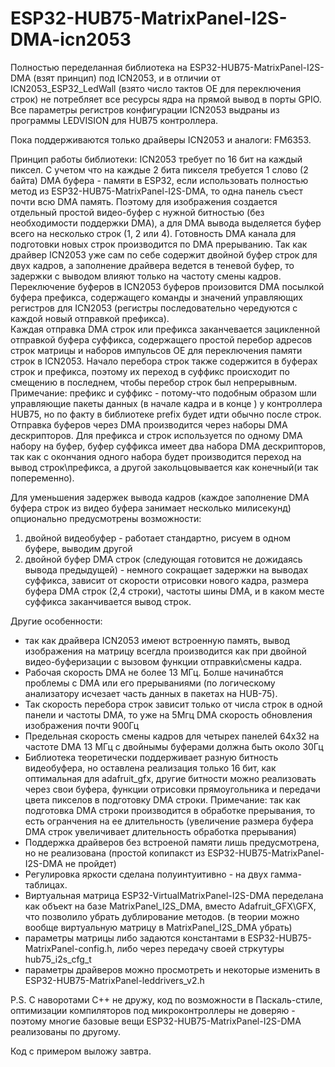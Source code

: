 # ESP32-HUB75-MatrixPanel-I2S-DMA-icn2053
Полностью переделанная библиотека на ESP32-HUB75-MatrixPanel-I2S-DMA (взят принцип) под ICN2053, и в отличии от ICN2053_ESP32_LedWall (взято число тактов OE для переключения строк) не потребляет все ресурсы ядра на прямой вывод в порты GPIO. Все параметры регистров конфигурации ICN2053 выдраны из программы LEDVISION для HUB75 контроллера.

Пока поддерживаются только драйверы ICN2053 и аналоги: FM6353.  

Принцип работы библиотеки:
  ICN2053 требует по 16 бит на каждый пиксел. С учетом что на каждые 2 бита пикселя требуется 1 слово (2 байта) DMA буфера - памяти в ESP32, если использовать полностью метод из ESP32-HUB75-MatrixPanel-I2S-DMA, то одна панель съест почти всю DMA память. Поэтому для изображения создается отдельный простой видео-буфер с нужной битностью (без необходимости поддержки DMA), а для DMA вывода выделяется буфер всего на несколько строк (1, 2 или 4). Готовность DMA канала для подготовки новых строк производится по DMA прерыванию.
Так как драйвер ICN2053 уже сам по себе содержит двойной буфер строк для двух кадров, а заполнение драйвера ведется в теневой буфер, то задержки с выводом влияют только на частоту смены кадров.
  Переключение буферов в ICN2053 буферов произовится DMA посылкой буфера префикса, содержащего команды и значений управляющих регистров для ICN2053 (регистры последовательно чередуются с каждой новый отправкой префикса).  
Каждая отправка DMA строк или префикса заканчевается зацикленной отправкой буфера суффикса, содержащего простой перебор адресов строк матрицы и наборов импульсов OE для переключения памяти строк в ICN2053. Начало перебора строк также содержится в буферах строк и префикса, поэтому их переход в суффикс происходит по смещению в последнем, чтобы перебор строк был непрерывным.
  Примечание: префикс и суффикс - потому-что подобным образом шли управляющие пакеты данных (в начале кадра и в конце ) у контроллера HUB75, но по факту в библиотеке prefix будет идти обычно после строк.
  Отправка буферов через DMA производится через наборы DMA дескрипторов. Для префикса и строк используется по одному DMA набору на буфер, буфер суффикса имеет два набора DMA дескрипторов, так как с окончания одного набора будет производится переход на вывод строк\префикса, а другой закольцовывается как конечный(и так попеременно). 
  
  Для уменьшения задержек вывода кадров (каждое заполнение DMA буфера строк из видео буфера занимает несколько милисекунд) опционально предусмотрены возможности: 
  1. двойной видеобуфер - работает стандартно, рисуем в одном буфере, выводим другой
  2. двойной буфер DMA строк (следующая готовится не дожидаясь вывода предыдущей) - немного сокращает задержки на выводах суффикса, зависит от скорости отрисовки нового кадра, размера буфера DMA строк (2,4 строки), частоты шины DMA, и в каком месте суффикса заканчивается вывод строк. 
  
Другие особенности:
  - так как драйвера ICN2053 имеют встроенную память, вывод изображения на матрицу всегдла производится как при двойной видео-буферизации с вызовом функции отправки\смены кадра.
  - Рабочая скорость DMA не более 13 МГц. Болше начинабтся проблемы с DMA или его прерываниями (по логическому анализатору исчезает часть данных в пакетах на HUB-75).
  - Так скорость перебора строк зависит только от числа строк в одной панели и частоты DMA, то уже на 5Мгц DMA скорость обновления изображения почти 900Гц
  - Предельная скорость смены кадров для четырех панелей 64x32 на частоте DMA 13 МГц с двойнымы буферами  должна быть около 30Гц
  - Библиотека теоретически поддерживает разную битность видеобуфера, но оставлена реализация только 16 бит, как оптимальная для adafruit_gfx, другие битности можно реализовать через свои буфера, функции отрисовки прямоугольника и передачи цвета пикселов в подготовку DMA строки. 
Примечание: так как подготовка DMA строки производится в обработке прерывания, то есть огранчения на ее длительность (увеличение размера буфера DMA строк увеличивает длительность обработка прерывания)
  - Поддержка драйверов без встроеной памяти лишь предусмотрена, но не реализована (простой копипакст из ESP32-HUB75-MatrixPanel-I2S-DMA не пройдет)  
  - Регулировка яркости сделана полуинтуитивно - на двух гамма-таблицах.
  - Виртуальная матрица ESP32-VirtualMatrixPanel-I2S-DMA переделана как объект на базе MatrixPanel_I2S_DMA, вместо Adafruit_GFX\GFX, что позволило убрать дублирование методов. (в теории можно вообще виртуальную матрицу в MatrixPanel_I2S_DMA убрать) 
  - параметры матрицы либо задаются константами в ESP32-HUB75-MatrixPanel-config.h, либо через передачу своей стркутуры hub75_i2s_cfg_t
  - параметры драйверов можно просмотреть и некоторые изменить в ESP32-HUB75-MatrixPanel-leddrivers_v2.h
  
P.S.
С наворотами C++ не дружу, код по возможности в Паскаль-стиле, оптимизации компиляторов под микроконтроллеры не доверяю - поэтому многие базовые вещи ESP32-HUB75-MatrixPanel-I2S-DMA реализованы по другому.

Код с примером  выложу завтра.

